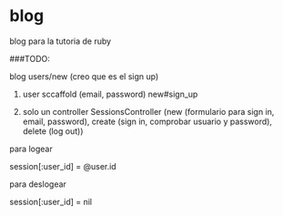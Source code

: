 blog
====

blog para la tutoria de ruby

###TODO:


blog users/new (creo que es el sign up)

1. user sccaffold (email, password)
  new#sign_up
  
2. solo un controller SessionsController (new (formulario para sign in, email, 
  password), create (sign in, comprobar usuario y password), delete (log out))

para logear

session[:user_id] = @user.id

para deslogear

session[:user_id] = nil

